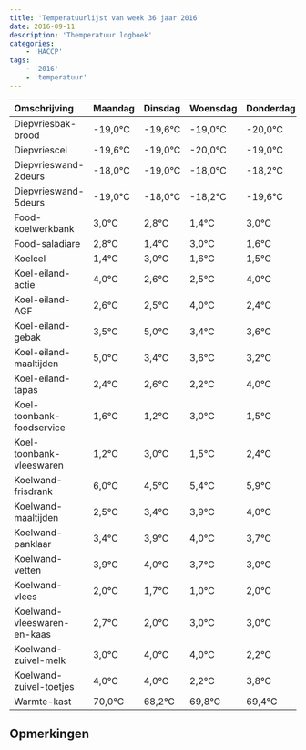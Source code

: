 ```yaml
---
title: 'Temperatuurlijst van week 36 jaar 2016'
date: 2016-09-11
description: 'Themperatuur logboek'
categories:
    - 'HACCP'
tags:
    - '2016'
    - 'temperatuur'
---
```

|Omschrijving|Maandag|Dinsdag|Woensdag|Donderdag|Vrijdag|Zaterdag|Zondag|
|:---|:---|:---|:---|:---|:---|:---|:---|
|Diepvriesbak-brood|-19,0°C|-19,6°C|-19,0°C|-20,0°C|-19,0°C|-19,2°C|-20,6°C|
|Diepvriescel|-19,6°C|-19,0°C|-20,0°C|-19,0°C|-19,2°C|-20,6°C|-19,0°C|
|Diepvrieswand-2deurs|-18,0°C|-19,0°C|-18,0°C|-18,2°C|-19,6°C|-18,0°C|-19,4°C|
|Diepvrieswand-5deurs|-19,0°C|-18,0°C|-18,2°C|-19,6°C|-18,0°C|-19,4°C|-19,5°C|
|Food-koelwerkbank|3,0°C|2,8°C|1,4°C|3,0°C|1,6°C|1,5°C|3,0°C|
|Food-saladiare|2,8°C|1,4°C|3,0°C|1,6°C|1,5°C|3,0°C|1,4°C|
|Koelcel|1,4°C|3,0°C|1,6°C|1,5°C|3,0°C|1,4°C|1,6°C|
|Koel-eiland-actie|4,0°C|2,6°C|2,5°C|4,0°C|2,4°C|2,6°C|2,2°C|
|Koel-eiland-AGF|2,6°C|2,5°C|4,0°C|2,4°C|2,6°C|2,2°C|4,0°C|
|Koel-eiland-gebak|3,5°C|5,0°C|3,4°C|3,6°C|3,2°C|5,0°C|3,5°C|
|Koel-eiland-maaltijden|5,0°C|3,4°C|3,6°C|3,2°C|5,0°C|3,5°C|4,4°C|
|Koel-eiland-tapas|2,4°C|2,6°C|2,2°C|4,0°C|2,5°C|3,4°C|3,9°C|
|Koel-toonbank-foodservice|1,6°C|1,2°C|3,0°C|1,5°C|2,4°C|2,9°C|3,0°C|
|Koel-toonbank-vleeswaren|1,2°C|3,0°C|1,5°C|2,4°C|2,9°C|3,0°C|2,7°C|
|Koelwand-frisdrank|6,0°C|4,5°C|5,4°C|5,9°C|6,0°C|5,7°C|5,0°C|
|Koelwand-maaltijden|2,5°C|3,4°C|3,9°C|4,0°C|3,7°C|3,0°C|4,0°C|
|Koelwand-panklaar|3,4°C|3,9°C|4,0°C|3,7°C|3,0°C|4,0°C|4,0°C|
|Koelwand-vetten|3,9°C|4,0°C|3,7°C|3,0°C|4,0°C|4,0°C|2,2°C|
|Koelwand-vlees|2,0°C|1,7°C|1,0°C|2,0°C|2,0°C|0,2°C|1,8°C|
|Koelwand-vleeswaren-en-kaas|2,7°C|2,0°C|3,0°C|3,0°C|1,2°C|2,8°C|2,4°C|
|Koelwand-zuivel-melk|3,0°C|4,0°C|4,0°C|2,2°C|3,8°C|3,4°C|2,4°C|
|Koelwand-zuivel-toetjes|4,0°C|4,0°C|2,2°C|3,8°C|3,4°C|2,4°C|3,3°C|
|Warmte-kast|70,0°C|68,2°C|69,8°C|69,4°C|68,4°C|69,3°C|70,0°C|

## Opmerkingen


